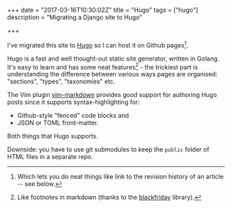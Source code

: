 +++
date = "2017-03-16T10:30:02Z"
title = "Hugo"
tags = ["hugo"]
description = "Migrating a Django site to Hugo"

+++

I've migrated this site to [Hugo](https://gohugo.io/) so I can host it on Github
pages[^1].

Hugo is a fast and well thought-out static site generator, written in Golang.
It's easy to learn and has some neat features[^2] - the trickiest part is understanding the difference
between various ways pages are organised: "sections", "types", "taxonomies" etc.

The Vim plugin [vim-markdown](https://github.com/plasticboy/vim-markdown)
provides good support for authoring Hugo posts since it supports
syntax-highlighting for:

- Github-style "fenced" code blocks and
- JSON or TOML front-matter.

Both things that Hugo supports.

Downside: you have to use git submodules to keep the `public` folder of
HTML files in a separate repo.

[^1]: Which lets you do neat things like link to the revision history of an
      article -- see below.

[^2]: Like footnotes in markdown (thanks to the [blackfriday](https://github.com/russross/blackfriday#extensions) library).
